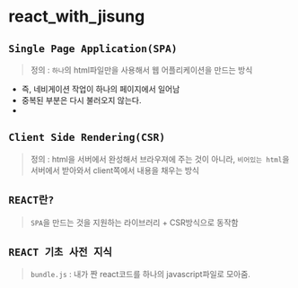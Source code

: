 # react_with_jisung

## `Single Page Application(SPA)`

> 정의 : `하나`의 html파일만을 사용해서 웹 어플리케이션을 만드는 방식

- 즉, 네비게이션 작업이 하나의 페이지에서 일어남
- 중복된 부분은 다시 불러오지 않는다.
-

## `Client Side Rendering(CSR)`

> 정의 : html을 서버에서 완성해서 브라우져에 주는 것이 아니라, `비어있는 html`을 서버에서 받아와서 client쪽에서 내용을 채우는 방식

## `REACT란?`

> `SPA`을 만드는 것을 지원하는 라이브러리 + CSR방식으로 동작함

## `REACT 기초 사전 지식`

> `bundle.js` : 내가 짠 react코드를 하나의 javascript파일로 모아줌.
